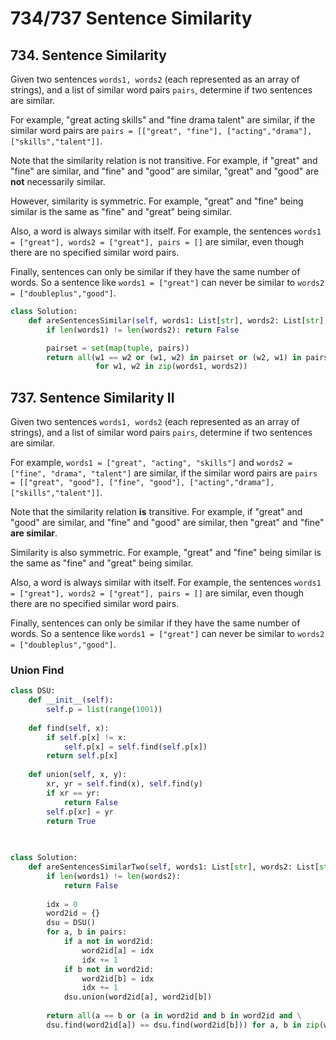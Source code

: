 # 734/737 Sentence Similarity

## 734. Sentence Similarity

Given two sentences `words1, words2` \(each represented as an array of strings\), and a list of similar word pairs `pairs`, determine if two sentences are similar.

For example, "great acting skills" and "fine drama talent" are similar, if the similar word pairs are `pairs = [["great", "fine"], ["acting","drama"], ["skills","talent"]]`.

Note that the similarity relation is not transitive. For example, if "great" and "fine" are similar, and "fine" and "good" are similar, "great" and "good" are **not** necessarily similar.

However, similarity is symmetric. For example, "great" and "fine" being similar is the same as "fine" and "great" being similar.

Also, a word is always similar with itself. For example, the sentences `words1 = ["great"], words2 = ["great"], pairs = []` are similar, even though there are no specified similar word pairs.

Finally, sentences can only be similar if they have the same number of words. So a sentence like `words1 = ["great"]` can never be similar to `words2 = ["doubleplus","good"]`.

```python
class Solution:
    def areSentencesSimilar(self, words1: List[str], words2: List[str], pairs: List[List[str]]) -> bool:
        if len(words1) != len(words2): return False

        pairset = set(map(tuple, pairs))
        return all(w1 == w2 or (w1, w2) in pairset or (w2, w1) in pairset
                   for w1, w2 in zip(words1, words2))
```

## 737. Sentence Similarity II

Given two sentences `words1, words2` \(each represented as an array of strings\), and a list of similar word pairs `pairs`, determine if two sentences are similar.

For example, `words1 = ["great", "acting", "skills"]` and `words2 = ["fine", "drama", "talent"]` are similar, if the similar word pairs are `pairs = [["great", "good"], ["fine", "good"], ["acting","drama"], ["skills","talent"]]`.

Note that the similarity relation **is** transitive. For example, if "great" and "good" are similar, and "fine" and "good" are similar, then "great" and "fine" **are similar**.

Similarity is also symmetric. For example, "great" and "fine" being similar is the same as "fine" and "great" being similar.

Also, a word is always similar with itself. For example, the sentences `words1 = ["great"], words2 = ["great"], pairs = []` are similar, even though there are no specified similar word pairs.

Finally, sentences can only be similar if they have the same number of words. So a sentence like `words1 = ["great"]` can never be similar to `words2 = ["doubleplus","good"]`.

### Union Find

```python
class DSU:
    def __init__(self):
        self.p = list(range(1001))
    
    def find(self, x):
        if self.p[x] != x:
            self.p[x] = self.find(self.p[x])
        return self.p[x]
        
    def union(self, x, y):
        xr, yr = self.find(x), self.find(y)
        if xr == yr:
            return False
        self.p[xr] = yr
        return True
    

    
class Solution:
    def areSentencesSimilarTwo(self, words1: List[str], words2: List[str], pairs: List[List[str]]) -> bool:
        if len(words1) != len(words2):
            return False
        
        idx = 0
        word2id = {}
        dsu = DSU()
        for a, b in pairs:
            if a not in word2id:
                word2id[a] = idx
                idx += 1
            if b not in word2id:
                word2id[b] = idx
                idx += 1
            dsu.union(word2id[a], word2id[b])
         
        return all(a == b or (a in word2id and b in word2id and \
        dsu.find(word2id[a]) == dsu.find(word2id[b])) for a, b in zip(words1, words2))
```

